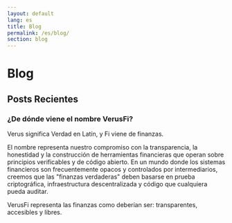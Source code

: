 ```yaml
---
layout: default
lang: es
title: Blog
permalink: /es/blog/
section: blog
---
```


# Blog

## Posts Recientes

<div class="card">

### ¿De dónde viene el nombre VerusFi?

Verus significa Verdad en Latín, y Fi viene de finanzas.

El nombre representa nuestro compromiso con la transparencia, la honestidad y la construcción de herramientas financieras que operan sobre principios verificables y de código abierto. En un mundo donde los sistemas financieros son frecuentemente opacos y controlados por intermediarios, creemos que las "finanzas verdaderas" deben basarse en prueba criptográfica, infraestructura descentralizada y código que cualquiera pueda auditar.

VerusFi representa las finanzas como deberían ser: transparentes, accesibles y libres.

</div>
